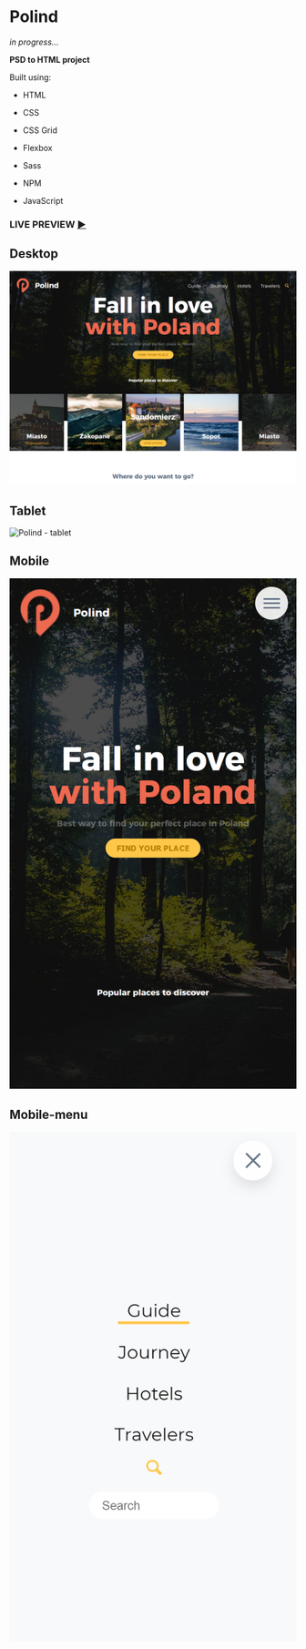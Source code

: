 # Polind
*in progress...*

**PSD to HTML project**

Built using:
* HTML
* CSS

* CSS Grid
* Flexbox
* Sass
* NPM
* JavaScript


### LIVE PREVIEW [:arrow_forward:](https://martaniemiec.github.io/Polind/)

## Desktop

![Polind - desktop](polind-desktop.png)

## Tablet

![Polind - tablet](polind-tablet.png)

## Mobile

![Polind - mobile](polind-mobile.png)

## Mobile-menu

![Polind - mobile-menu](polind-mobile-menu.png)
